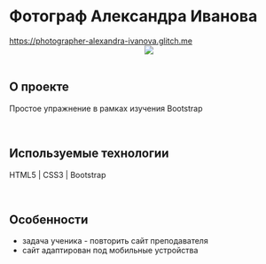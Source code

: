 <h1> Фотограф Александра Иванова </h1>
<a href="https://photographer-alexandra-ivanova.glitch.me/"> https://photographer-alexandra-ivanova.glitch.me </a>

<div align="center">
  <img src="https://cdn.glitch.global/cad4a019-5a32-49f7-a093-485664d3faf2/cw_2.png?v=1675315195894">
</div>
<br>

<h2> О проекте </h2>
<p> Простое упражнение в рамках изучения Bootstrap </p>
<br>

<h2> Используемые технологии </h2>
<p> HTML5 | CSS3 | Bootstrap </p>
<br>

<h2>Особенности</h2>
<ul>
  <li> задача ученика - повторить сайт преподавателя </li>
  <li> сайт адаптирован под мобильные устройства </li>
</ul>
